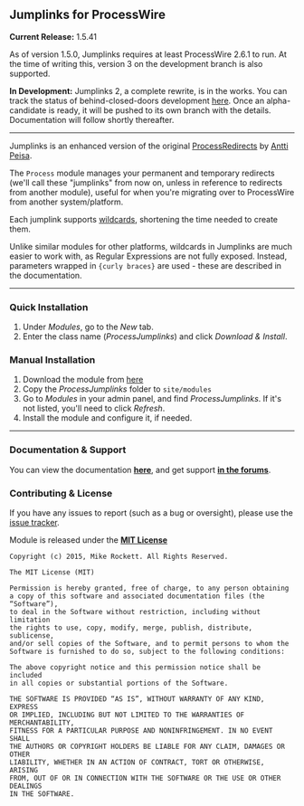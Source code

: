 ## Jumplinks for ProcessWire

**Current Release:** 1.5.41

As of version 1.5.0, Jumplinks requires at least ProcessWire 2.6.1 to run. At the time of writing this, version 3 on the development branch is also supported.

**In Development:** Jumplinks 2, a complete rewrite, is in the works. You can track the status of behind-closed-doors development [here](https://github.com/rockettpw/jumplinks/issues/14). Once an alpha-candidate is ready, it will be pushed to its own branch with the details. Documentation will follow shortly thereafter.

---

Jumplinks is an enhanced version of the original [ProcessRedirects](http://modules.processwire.com/modules/process-redirects/) by [Antti Peisa](https://twitter.com/apeisa).

The `Process` module manages your permanent and temporary redirects (we'll call these "jumplinks" from now on, unless in reference to redirects from another module), useful for when you're migrating over to ProcessWire from another system/platform.

Each jumplink supports [wildcards](http://rockett.pw/jumplinks/wildcards), shortening the time needed to create them.

Unlike similar modules for other platforms, wildcards in Jumplinks are much easier to work with, as Regular Expressions are not fully exposed. Instead, parameters wrapped in `{curly braces}` are used - these are described in the documentation.

---

### Quick Installation

1. Under *Modules*, go to the *New* tab.
2. Enter the class name (*ProcessJumplinks*) and click *Download & Install*.

### Manual Installation

1. Download the module from [here](https://github.com/rockettpw/jumplinks/archive/master.zip)
2. Copy the *ProcessJumplinks* folder to `site/modules`
3. Go to *Modules* in your admin panel, and find *ProcessJumplinks*. If it's not listed, you'll need to click *Refresh*.
4. Install the module and configure it, if needed.

---

### Documentation & Support

You can view the documentation **[here](http://rockett.pw/jumplinks)**, and get support **[in the forums](https://processwire.com/talk/topic/8697-jumplinks/)**.

### Contributing & License

If you have any issues to report (such as a bug or oversight), please use the [issue tracker](https://github.com/mikerockett/ProcessJumplinks/issues).

Module is released under the **[MIT License](http://mit-license.org/)**

```
Copyright (c) 2015, Mike Rockett. All Rights Reserved.

The MIT License (MIT)

Permission is hereby granted, free of charge, to any person obtaining
a copy of this software and associated documentation files (the “Software”),
to deal in the Software without restriction, including without limitation
the rights to use, copy, modify, merge, publish, distribute, sublicense,
and/or sell copies of the Software, and to permit persons to whom the
Software is furnished to do so, subject to the following conditions:

The above copyright notice and this permission notice shall be included
in all copies or substantial portions of the Software.

THE SOFTWARE IS PROVIDED “AS IS”, WITHOUT WARRANTY OF ANY KIND, EXPRESS
OR IMPLIED, INCLUDING BUT NOT LIMITED TO THE WARRANTIES OF MERCHANTABILITY,
FITNESS FOR A PARTICULAR PURPOSE AND NONINFRINGEMENT. IN NO EVENT SHALL
THE AUTHORS OR COPYRIGHT HOLDERS BE LIABLE FOR ANY CLAIM, DAMAGES OR OTHER
LIABILITY, WHETHER IN AN ACTION OF CONTRACT, TORT OR OTHERWISE, ARISING
FROM, OUT OF OR IN CONNECTION WITH THE SOFTWARE OR THE USE OR OTHER DEALINGS
IN THE SOFTWARE.
```
